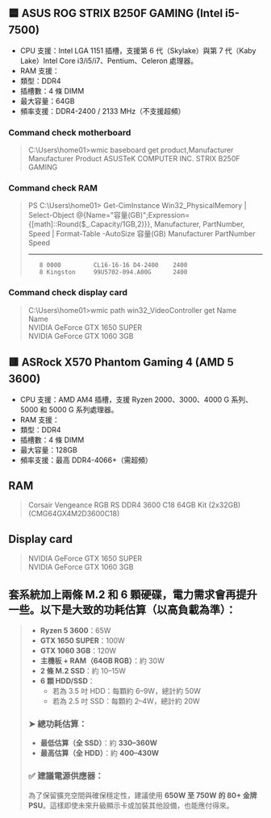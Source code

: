 ## 🟦 ASUS ROG STRIX B250F GAMING (Intel i5-7500)
- CPU 支援：Intel LGA 1151 插槽，支援第 6 代（Skylake）與第 7 代（Kaby Lake）Intel Core i3/i5/i7、Pentium、Celeron 處理器。
- RAM 支援：
- 類型：DDR4
- 插槽數：4 條 DIMM
- 最大容量：64GB
- 頻率支援：DDR4-2400 / 2133 MHz（不支援超頻）

### Command check motherboard
> C:\Users\home01>wmic baseboard get product,Manufacturer
> Manufacturer           Product
> ASUSTeK COMPUTER INC.  STRIX B250F GAMING

### Command check RAM
> PS C:\Users\home01> Get-CimInstance Win32_PhysicalMemory | Select-Object @{Name="容量(GB)";Expression={[math]::Round($_.Capacity/1GB,2)}}, Manufacturer, PartNumber, Speed | Format-Table -AutoSize
> 容量(GB) Manufacturer PartNumber           Speed
> -------- ------------ ----------           -----
>        8 0000         CL16-16-16 D4-2400    2400
>        8 Kingston     99U5702-094.A00G      2400

### Command check display card
> C:\Users\home01>wmic path win32_VideoController get Name  
> Name  
> NVIDIA GeForce GTX 1650 SUPER  
> NVIDIA GeForce GTX 1060 3GB  


## 🟥 ASRock X570 Phantom Gaming 4 (AMD 5 3600)
- CPU 支援：AMD AM4 插槽，支援 Ryzen 2000、3000、4000 G 系列、5000 和 5000 G 系列處理器。
- RAM 支援：
- 類型：DDR4
- 插槽數：4 條 DIMM
- 最大容量：128GB
- 頻率支援：最高 DDR4-4066+（需超頻）

## RAM
> Corsair Vengeance RGB RS DDR4 3600 C18 64GB Kit (2x32GB) (CMG64GX4M2D3600C18)

## Display card
> NVIDIA GeForce GTX 1650 SUPER  
> NVIDIA GeForce GTX 1060 3GB  


## 套系統加上兩條 M.2 和 6 顆硬碟，電力需求會再提升一些。以下是大致的功耗估算（以高負載為準）：
> - **Ryzen 5 3600**：65W  
> - **GTX 1650 SUPER**：100W  
> - **GTX 1060 3GB**：120W  
> - **主機板 + RAM（64GB RGB）**：約 30W  
> - **2 條 M.2 SSD**：約 10–15W  
> - **6 顆 HDD/SSD**：  
>   - 若為 3.5 吋 HDD：每顆約 6–9W，總計約 50W  
>   - 若為 2.5 吋 SSD：每顆約 2–4W，總計約 20W  
> ### ➤ 總功耗估算：
> - **最低估算（全 SSD）**：約 **330–360W**
> - **最高估算（全 HDD）**：約 **400–430W**
> ### ✅ 建議電源供應器：
> 為了保留擴充空間與確保穩定性，建議使用 **650W 至 750W 的 80+ 金牌 PSU**。這樣即使未來升級顯示卡或加裝其他設備，也能應付得來。






